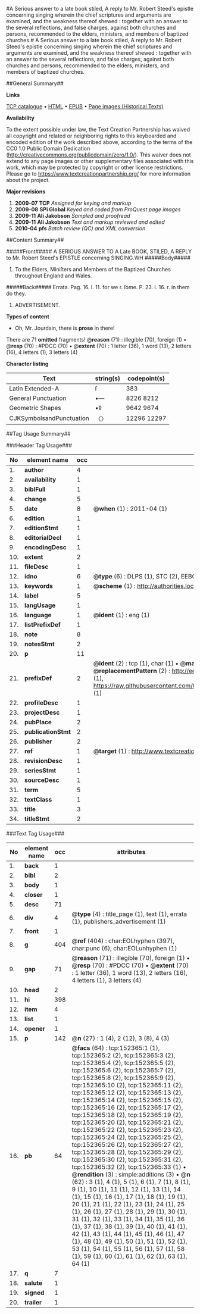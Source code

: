 #A Serious answer to a late book stiled, A reply to Mr. Robert Steed's epistle concerning singing wherein the chief scriptures and arguments are examined, and the weakness thereof shewed : together with an answer to the several reflections, and false charges, against both churches and persons, recommended to the elders, ministers, and members of baptized churches.#
A Serious answer to a late book stiled, A reply to Mr. Robert Steed's epistle concerning singing wherein the chief scriptures and arguments are examined, and the weakness thereof shewed : together with an answer to the several reflections, and false charges, against both churches and persons, recommended to the elders, ministers, and members of baptized churches.

##General Summary##

**Links**

[TCP catalogue](http://www.ota.ox.ac.uk/tcp/)  • 
[HTML](http://tei.it.ox.ac.uk/tcp/Texts-HTML/free/A92/A92933.html)  • 
[EPUB](http://tei.it.ox.ac.uk/tcp/Texts-EPUB/free/A92/A92933.epub) • 
[Page images (Historical Texts)](https://historicaltexts.jisc.ac.uk/eebo-38875856e)

**Availability**

To the extent possible under law, the Text Creation Partnership has waived all copyright and related or neighboring rights to this keyboarded and encoded edition of the work described above, according to the terms of the CC0 1.0 Public Domain Dedication (http://creativecommons.org/publicdomain/zero/1.0/). This waiver does not extend to any page images or other supplementary files associated with this work, which may be protected by copyright or other license restrictions. Please go to https://www.textcreationpartnership.org/ for more information about the project.

**Major revisions**

1. __2009-07__ __TCP__ *Assigned for keying and markup*
1. __2009-08__ __SPi Global__ *Keyed and coded from ProQuest page images*
1. __2009-11__ __Ali Jakobson__ *Sampled and proofread*
1. __2009-11__ __Ali Jakobson__ *Text and markup reviewed and edited*
1. __2010-04__ __pfs__ *Batch review (QC) and XML conversion*

##Content Summary##

#####Front#####
A SERIOUS ANSWER TO A Late BOOK, STILED, A REPLY to Mr. Robert Steed's EPISTLE concerning SINGING.WH
#####Body#####

1. To the Elders, Miniſters and Members of the Baptized Churches throughout England and Wales.

#####Back#####
Errata. Pag. 16. l. 11. for we r. ſome. P. 23. l. 16. r. in them do they.
1. ADVERTISEMENT.

**Types of content**

  * Oh, Mr. Jourdain, there is **prose** in there!

There are 71 **omitted** fragments! 
 @__reason__ (71) : illegible (70), foreign (1)  •  @__resp__ (70) : #PDCC (70)  •  @__extent__ (70) : 1 letter (36), 1 word (13), 2 letters (16), 4 letters (1), 3 letters (4)

**Character listing**


|Text|string(s)|codepoint(s)|
|---|---|---|
|Latin Extended-A|ſ|383|
|General Punctuation|•—|8226 8212|
|Geometric Shapes|▪◊|9642 9674|
|CJKSymbolsandPunctuation|〈〉|12296 12297|

##Tag Usage Summary##

###Header Tag Usage###

|No|element name|occ|attributes|
|---|---|---|---|
|1.|__author__|4||
|2.|__availability__|1||
|3.|__biblFull__|1||
|4.|__change__|5||
|5.|__date__|8| @__when__ (1) : 2011-04 (1)|
|6.|__edition__|1||
|7.|__editionStmt__|1||
|8.|__editorialDecl__|1||
|9.|__encodingDesc__|1||
|10.|__extent__|2||
|11.|__fileDesc__|1||
|12.|__idno__|6| @__type__ (6) : DLPS (1), STC (2), EEBO-CITATION (1), OCLC (1), VID (1)|
|13.|__keywords__|1| @__scheme__ (1) : http://authorities.loc.gov/ (1)|
|14.|__label__|5||
|15.|__langUsage__|1||
|16.|__language__|1| @__ident__ (1) : eng (1)|
|17.|__listPrefixDef__|1||
|18.|__note__|8||
|19.|__notesStmt__|2||
|20.|__p__|11||
|21.|__prefixDef__|2| @__ident__ (2) : tcp (1), char (1)  •  @__matchPattern__ (2) : ([0-9\-]+):([0-9IVX]+) (1), (.+) (1)  •  @__replacementPattern__ (2) : http://eebo.chadwyck.com/downloadtiff?vid=$1&page=$2 (1), https://raw.githubusercontent.com/textcreationpartnership/Texts/master/tcpchars.xml#$1 (1)|
|22.|__profileDesc__|1||
|23.|__projectDesc__|1||
|24.|__pubPlace__|2||
|25.|__publicationStmt__|2||
|26.|__publisher__|2||
|27.|__ref__|1| @__target__ (1) : http://www.textcreationpartnership.org/docs/. (1)|
|28.|__revisionDesc__|1||
|29.|__seriesStmt__|1||
|30.|__sourceDesc__|1||
|31.|__term__|5||
|32.|__textClass__|1||
|33.|__title__|3||
|34.|__titleStmt__|2||


###Text Tag Usage###

|No|element name|occ|attributes|
|---|---|---|---|
|1.|__back__|1||
|2.|__bibl__|2||
|3.|__body__|1||
|4.|__closer__|1||
|5.|__desc__|71||
|6.|__div__|4| @__type__ (4) : title_page (1), text (1), errata (1), publishers_advertisement (1)|
|7.|__front__|1||
|8.|__g__|404| @__ref__ (404) : char:EOLhyphen (397), char:punc (6), char:EOLunhyphen (1)|
|9.|__gap__|71| @__reason__ (71) : illegible (70), foreign (1)  •  @__resp__ (70) : #PDCC (70)  •  @__extent__ (70) : 1 letter (36), 1 word (13), 2 letters (16), 4 letters (1), 3 letters (4)|
|10.|__head__|2||
|11.|__hi__|398||
|12.|__item__|4||
|13.|__list__|1||
|14.|__opener__|1||
|15.|__p__|142| @__n__ (27) : 1 (4), 2 (12), 3 (8), 4 (3)|
|16.|__pb__|64| @__facs__ (64) : tcp:152365:1 (1), tcp:152365:2 (2), tcp:152365:3 (2), tcp:152365:4 (2), tcp:152365:5 (2), tcp:152365:6 (2), tcp:152365:7 (2), tcp:152365:8 (2), tcp:152365:9 (2), tcp:152365:10 (2), tcp:152365:11 (2), tcp:152365:12 (2), tcp:152365:13 (2), tcp:152365:14 (2), tcp:152365:15 (2), tcp:152365:16 (2), tcp:152365:17 (2), tcp:152365:18 (2), tcp:152365:19 (2), tcp:152365:20 (2), tcp:152365:21 (2), tcp:152365:22 (2), tcp:152365:23 (2), tcp:152365:24 (2), tcp:152365:25 (2), tcp:152365:26 (2), tcp:152365:27 (2), tcp:152365:28 (2), tcp:152365:29 (2), tcp:152365:30 (2), tcp:152365:31 (2), tcp:152365:32 (2), tcp:152365:33 (1)  •  @__rendition__ (3) : simple:additions (3)  •  @__n__ (62) : 3 (1), 4 (1), 5 (1), 6 (1), 7 (1), 8 (1), 9 (1), 10 (1), 11 (1), 12 (1), 13 (1), 14 (1), 15 (1), 16 (1), 17 (1), 18 (1), 19 (1), 20 (1), 21 (1), 22 (1), 23 (1), 24 (1), 25 (1), 26 (1), 27 (1), 28 (1), 29 (1), 30 (1), 31 (1), 32 (1), 33 (1), 34 (1), 35 (1), 36 (1), 37 (1), 38 (1), 39 (1), 40 (1), 41 (1), 42 (1), 43 (1), 44 (1), 45 (1), 46 (1), 47 (1), 48 (1), 49 (1), 50 (1), 51 (1), 52 (1), 53 (1), 54 (1), 55 (1), 56 (1), 57 (1), 58 (1), 59 (1), 60 (1), 61 (1), 62 (1), 63 (1), 64 (1)|
|17.|__q__|7||
|18.|__salute__|1||
|19.|__signed__|1||
|20.|__trailer__|1||
